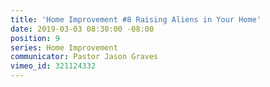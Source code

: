 ```yaml
---
title: 'Home Improvement #8 Raising Aliens in Your Home'
date: 2019-03-03 08:30:00 -08:00
position: 9
series: Home Improvement
communicator: Pastor Jason Graves
vimeo_id: 321124332
---
```


